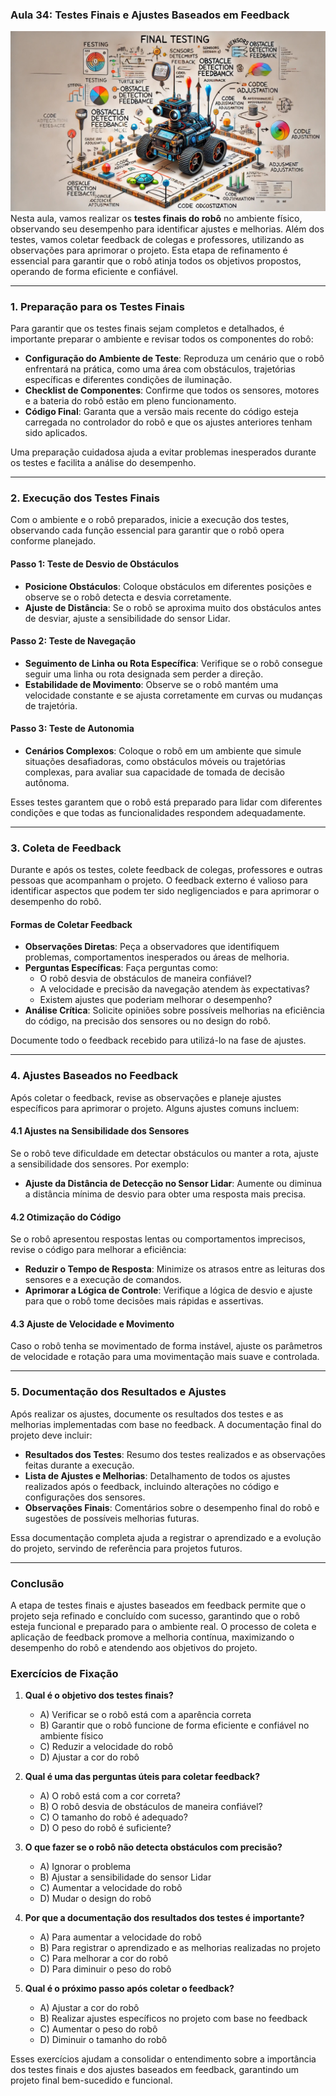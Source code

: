 ### Aula 34: Testes Finais e Ajustes Baseados em Feedback
![](./assets/34.jpeg)
Nesta aula, vamos realizar os **testes finais do robô** no ambiente físico, observando seu desempenho para identificar ajustes e melhorias. Além dos testes, vamos coletar feedback de colegas e professores, utilizando as observações para aprimorar o projeto. Esta etapa de refinamento é essencial para garantir que o robô atinja todos os objetivos propostos, operando de forma eficiente e confiável.

---

### 1. Preparação para os Testes Finais

Para garantir que os testes finais sejam completos e detalhados, é importante preparar o ambiente e revisar todos os componentes do robô:

- **Configuração do Ambiente de Teste**: Reproduza um cenário que o robô enfrentará na prática, como uma área com obstáculos, trajetórias específicas e diferentes condições de iluminação.
- **Checklist de Componentes**: Confirme que todos os sensores, motores e a bateria do robô estão em pleno funcionamento.
- **Código Final**: Garanta que a versão mais recente do código esteja carregada no controlador do robô e que os ajustes anteriores tenham sido aplicados.

Uma preparação cuidadosa ajuda a evitar problemas inesperados durante os testes e facilita a análise do desempenho.

---

### 2. Execução dos Testes Finais

Com o ambiente e o robô preparados, inicie a execução dos testes, observando cada função essencial para garantir que o robô opera conforme planejado.

#### Passo 1: Teste de Desvio de Obstáculos

- **Posicione Obstáculos**: Coloque obstáculos em diferentes posições e observe se o robô detecta e desvia corretamente.
- **Ajuste de Distância**: Se o robô se aproxima muito dos obstáculos antes de desviar, ajuste a sensibilidade do sensor Lidar.

#### Passo 2: Teste de Navegação

- **Seguimento de Linha ou Rota Específica**: Verifique se o robô consegue seguir uma linha ou rota designada sem perder a direção.
- **Estabilidade de Movimento**: Observe se o robô mantém uma velocidade constante e se ajusta corretamente em curvas ou mudanças de trajetória.

#### Passo 3: Teste de Autonomia

- **Cenários Complexos**: Coloque o robô em um ambiente que simule situações desafiadoras, como obstáculos móveis ou trajetórias complexas, para avaliar sua capacidade de tomada de decisão autônoma.

Esses testes garantem que o robô está preparado para lidar com diferentes condições e que todas as funcionalidades respondem adequadamente.

---

### 3. Coleta de Feedback

Durante e após os testes, colete feedback de colegas, professores e outras pessoas que acompanham o projeto. O feedback externo é valioso para identificar aspectos que podem ter sido negligenciados e para aprimorar o desempenho do robô.

#### Formas de Coletar Feedback

- **Observações Diretas**: Peça a observadores que identifiquem problemas, comportamentos inesperados ou áreas de melhoria.
- **Perguntas Específicas**: Faça perguntas como:
  - O robô desvia de obstáculos de maneira confiável?
  - A velocidade e precisão da navegação atendem às expectativas?
  - Existem ajustes que poderiam melhorar o desempenho?
- **Análise Crítica**: Solicite opiniões sobre possíveis melhorias na eficiência do código, na precisão dos sensores ou no design do robô.

Documente todo o feedback recebido para utilizá-lo na fase de ajustes.

---

### 4. Ajustes Baseados no Feedback

Após coletar o feedback, revise as observações e planeje ajustes específicos para aprimorar o projeto. Alguns ajustes comuns incluem:

#### 4.1 Ajustes na Sensibilidade dos Sensores

Se o robô teve dificuldade em detectar obstáculos ou manter a rota, ajuste a sensibilidade dos sensores. Por exemplo:
- **Ajuste da Distância de Detecção no Sensor Lidar**: Aumente ou diminua a distância mínima de desvio para obter uma resposta mais precisa.

#### 4.2 Otimização do Código

Se o robô apresentou respostas lentas ou comportamentos imprecisos, revise o código para melhorar a eficiência:
- **Reduzir o Tempo de Resposta**: Minimize os atrasos entre as leituras dos sensores e a execução de comandos.
- **Aprimorar a Lógica de Controle**: Verifique a lógica de desvio e ajuste para que o robô tome decisões mais rápidas e assertivas.

#### 4.3 Ajuste de Velocidade e Movimento

Caso o robô tenha se movimentado de forma instável, ajuste os parâmetros de velocidade e rotação para uma movimentação mais suave e controlada.

---

### 5. Documentação dos Resultados e Ajustes

Após realizar os ajustes, documente os resultados dos testes e as melhorias implementadas com base no feedback. A documentação final do projeto deve incluir:

- **Resultados dos Testes**: Resumo dos testes realizados e as observações feitas durante a execução.
- **Lista de Ajustes e Melhorias**: Detalhamento de todos os ajustes realizados após o feedback, incluindo alterações no código e configurações dos sensores.
- **Observações Finais**: Comentários sobre o desempenho final do robô e sugestões de possíveis melhorias futuras.

Essa documentação completa ajuda a registrar o aprendizado e a evolução do projeto, servindo de referência para projetos futuros.

---

### Conclusão

A etapa de testes finais e ajustes baseados em feedback permite que o projeto seja refinado e concluído com sucesso, garantindo que o robô esteja funcional e preparado para o ambiente real. O processo de coleta e aplicação de feedback promove a melhoria contínua, maximizando o desempenho do robô e atendendo aos objetivos do projeto.

### Exercícios de Fixação

1. **Qual é o objetivo dos testes finais?**
   - A) Verificar se o robô está com a aparência correta
   - B) Garantir que o robô funcione de forma eficiente e confiável no ambiente físico
   - C) Reduzir a velocidade do robô
   - D) Ajustar a cor do robô

2. **Qual é uma das perguntas úteis para coletar feedback?**
   - A) O robô está com a cor correta?
   - B) O robô desvia de obstáculos de maneira confiável?
   - C) O tamanho do robô é adequado?
   - D) O peso do robô é suficiente?

3. **O que fazer se o robô não detecta obstáculos com precisão?**
   - A) Ignorar o problema
   - B) Ajustar a sensibilidade do sensor Lidar
   - C) Aumentar a velocidade do robô
   - D) Mudar o design do robô

4. **Por que a documentação dos resultados dos testes é importante?**
   - A) Para aumentar a velocidade do robô
   - B) Para registrar o aprendizado e as melhorias realizadas no projeto
   - C) Para melhorar a cor do robô
   - D) Para diminuir o peso do robô

5. **Qual é o próximo passo após coletar o feedback?**
   - A) Ajustar a cor do robô
   - B) Realizar ajustes específicos no projeto com base no feedback
   - C) Aumentar o peso do robô
   - D) Diminuir o tamanho do robô

Esses exercícios ajudam a consolidar o entendimento sobre a importância dos testes finais e dos ajustes baseados em feedback, garantindo um projeto final bem-sucedido e funcional.